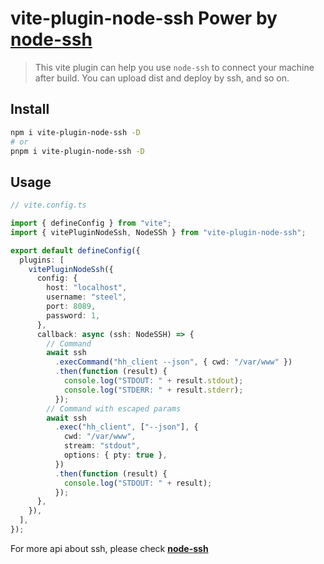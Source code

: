 # vite-plugin-node-ssh Power by [node-ssh](https://www.npmjs.com/package/node-ssh)

> This vite plugin can help you use `node-ssh` to connect your machine after build. You can upload dist and deploy by ssh, and so on.

## Install

```bash
npm i vite-plugin-node-ssh -D
# or
pnpm i vite-plugin-node-ssh -D
```

## Usage

```ts
// vite.config.ts

import { defineConfig } from "vite";
import { vitePluginNodeSsh, NodeSSh } from "vite-plugin-node-ssh";

export default defineConfig({
  plugins: [
    vitePluginNodeSsh({
      config: {
        host: "localhost",
        username: "steel",
        port: 8089,
        password: 1,
      },
      callback: async (ssh: NodeSSH) => {
        // Command
        await ssh
          .execCommand("hh_client --json", { cwd: "/var/www" })
          .then(function (result) {
            console.log("STDOUT: " + result.stdout);
            console.log("STDERR: " + result.stderr);
          });
        // Command with escaped params
        await ssh
          .exec("hh_client", ["--json"], {
            cwd: "/var/www",
            stream: "stdout",
            options: { pty: true },
          })
          .then(function (result) {
            console.log("STDOUT: " + result);
          });
      },
    }),
  ],
});
```

For more api about ssh, please check [**node-ssh**](https://www.npmjs.com/package/node-ssh)
